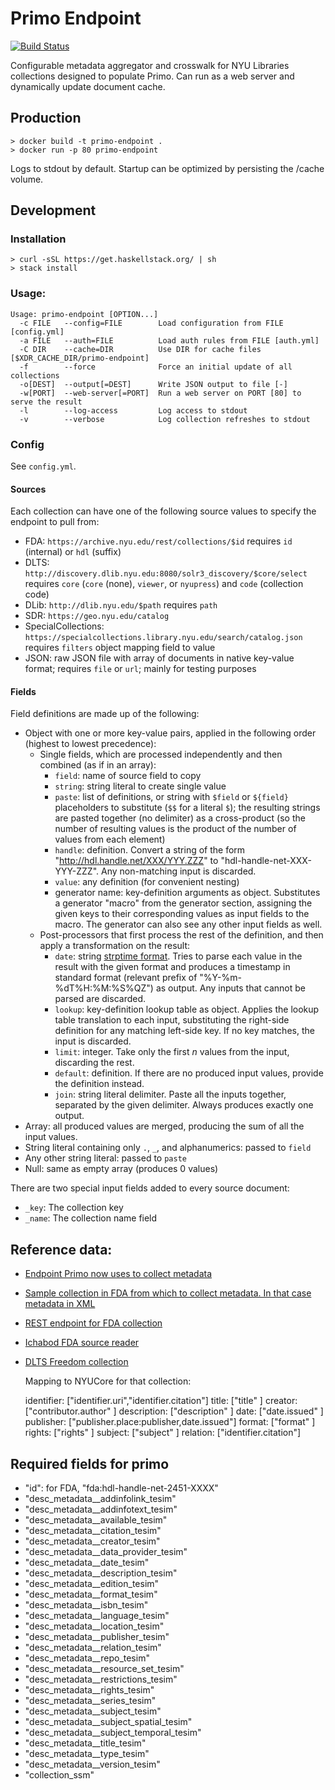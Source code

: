 # Primo Endpoint

[![Build Status](https://travis-ci.org/NYULibraries/primo-endpoint.svg?branch=master)](https://travis-ci.org/NYULibraries/primo-endpoint)

Configurable metadata aggregator and crosswalk for NYU Libraries collections designed to populate Primo.
Can run as a web server and dynamically update document cache.

## Production

```
> docker build -t primo-endpoint .
> docker run -p 80 primo-endpoint
```

Logs to stdout by default.  Startup can be optimized by persisting the /cache volume.

## Development

### Installation

```
> curl -sSL https://get.haskellstack.org/ | sh
> stack install
```

### Usage:

```
Usage: primo-endpoint [OPTION...]
  -c FILE   --config=FILE        Load configuration from FILE [config.yml]
  -a FILE   --auth=FILE          Load auth rules from FILE [auth.yml]
  -C DIR    --cache=DIR          Use DIR for cache files [$XDR_CACHE_DIR/primo-endpoint]
  -f        --force              Force an initial update of all collections
  -o[DEST]  --output[=DEST]      Write JSON output to file [-]
  -w[PORT]  --web-server[=PORT]  Run a web server on PORT [80] to serve the result
  -l        --log-access         Log access to stdout
  -v        --verbose            Log collection refreshes to stdout
```

### Config

See `config.yml`.

#### Sources

Each collection can have one of the following source values to specify the endpoint to pull from:

* FDA: `https://archive.nyu.edu/rest/collections/$id`
  requires `id` (internal) or `hdl` (suffix)
* DLTS: `http://discovery.dlib.nyu.edu:8080/solr3_discovery/$core/select`
  requires `core` (`core` (none), `viewer`, or `nyupress`) and `code` (collection code)
* DLib: `http://dlib.nyu.edu/$path`
  requires `path`
* SDR: `https://geo.nyu.edu/catalog`
* SpecialCollections: `https://specialcollections.library.nyu.edu/search/catalog.json`
  requires `filters` object mapping field to value
* JSON: raw JSON file with array of documents in native key-value format;
  requires `file` or `url`; mainly for testing purposes

#### Fields

Field definitions are made up of the following:

* Object with one or more key-value pairs, applied in the following order (highest to lowest precedence):
    * Single fields, which are processed independently and then combined (as if in an array):
        * `field`: name of source field to copy
        * `string`: string literal to create single value
        * `paste`: list of definitions, or string with `$field` or `${field}` placeholders to substitute (`$$` for a literal `$`); the resulting strings are pasted together (no delimiter) as a cross-product (so the number of resulting values is the product of the number of values from each element)
        * `handle`: definition. Convert a string of the form "http://hdl.handle.net/XXX/YYY.ZZZ" to "hdl-handle-net-XXX-YYY-ZZZ".  Any non-matching input is discarded.
        * `value`: any definition (for convenient nesting)
        * generator name: key-definition arguments as object. Substitutes a generator "macro" from the generator section, assigning the given keys to their corresponding values as input fields to the macro.  The generator can also see any other input fields as well.
    * Post-processors that first process the rest of the definition, and then apply a transformation on the result:
        * `date`: string [strptime format](http://hackage.haskell.org/package/time/docs/Data-Time-Format.html).  Tries to parse each value in the result with the given format and produces a timestamp in standard format (relevant prefix of "%Y-%m-%dT%H:%M:%S%QZ") as output. Any inputs that cannot be parsed are discarded.
        * `lookup`: key-definition lookup table as object. Applies the lookup table translation to each input, substituting the right-side definition for any matching left-side key. If no key matches, the input is discarded.
        * `limit`: integer. Take only the first *n* values from the input, discarding the rest.
        * `default`: definition. If there are no produced input values, provide the definition instead.
        * `join`: string literal delimiter. Paste all the inputs together, separated by the given delimiter.  Always produces exactly one output.
* Array: all produced values are merged, producing the sum of all the input values.
* String literal containing only `.`, `_`, and alphanumerics: passed to `field`
* Any other string literal: passed to `paste`
* Null: same as empty array (produces 0 values)

There are two special input fields added to every source document:

* `_key`: The collection key
* `_name`: The collection name field

## Reference data:

* [Endpoint Primo now uses to collect metadata](https://ichabod.library.nyu.edu/catalog.json?page=2)
* [ Sample collection in FDA from which to collect metadata. In that case metadata in XML ](https://archive.nyu.edu/request?verb=ListRecords&metadataPrefix=oai_dc&set=hdl_2451_33605)
* [REST endpoint for FDA collection](https://archive.nyu.edu/rest/collections/631/items?expand=metadata,parentCollection)
* [Ichabod FDA source reader](https://github.com/NYULibraries/ichabod/blob/development/lib/ichabod/resource_set/source_readers/fda_collection_rest_reader.rb)
* [DLTS Freedom collection](http://discovery.dlib.nyu.edu:8080/solr3_discovery/viewer/select?fq=sm_collection_code:fdm&wt=json)
  
  Mapping to NYUCore for that collection:

  identifier: ["identifier.uri","identifier.citation"]
  title: ["title" ]
  creator: ["contributor.author" ]
  description: ["description" ]
  date: ["date.issued" ]
  publisher: ["publisher.place:publisher,date.issued"]
  format: ["format" ]
  rights: ["rights" ]
  subject: ["subject" ]
  relation: ["identifier.citation"]

## Required fields for primo

* "id": for FDA, "fda:hdl-handle-net-2451-XXXX"
* "desc_metadata__addinfolink_tesim"
* "desc_metadata__addinfotext_tesim"
* "desc_metadata__available_tesim"
* "desc_metadata__citation_tesim"
* "desc_metadata__creator_tesim"
* "desc_metadata__data_provider_tesim"
* "desc_metadata__date_tesim"
* "desc_metadata__description_tesim"
* "desc_metadata__edition_tesim"
* "desc_metadata__format_tesim"
* "desc_metadata__isbn_tesim"
* "desc_metadata__language_tesim"
* "desc_metadata__location_tesim"
* "desc_metadata__publisher_tesim"
* "desc_metadata__relation_tesim"
* "desc_metadata__repo_tesim"
* "desc_metadata__resource_set_tesim"
* "desc_metadata__restrictions_tesim"
* "desc_metadata__rights_tesim"
* "desc_metadata__series_tesim"
* "desc_metadata__subject_tesim"
* "desc_metadata__subject_spatial_tesim"
* "desc_metadata__subject_temporal_tesim"
* "desc_metadata__title_tesim"
* "desc_metadata__type_tesim"
* "desc_metadata__version_tesim"
* "collection_ssm"
